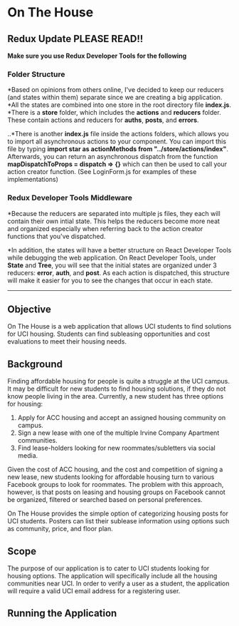 # On The House

## Redux Update PLEASE READ!!

**Make sure you use Redux Developer Tools for the following**

### Folder Structure
*Based on opinions from others online, I've decided to keep our reducers (and states within them) separate since we are creating a big application.
*All the states are combined into one store in the root directory file **index.js**.
*There is a **store** folder, which includes the **actions** and **reducers** folder.  These contain actions and reducers for **auths**, **posts**, and **errors**.

..*There is another **index.js** file inside the actions folders, which allows you to import all asynchronous actions to your component.  You can import this file by typing **import star as actionMethods from "../store/actions/index"**.  Afterwards, you can return an asynchronous dispatch from the function **mapDispatchToProps = dispatch => {}** which can then be used to call your action creator function. (See LoginForm.js for examples of these implementations)

### Redux Developer Tools Middleware 
*Because the reducers are separated into multiple js files, they each will contain their own intial state.  This helps the reducers become more neat and organized especially when referring back to the action creator functions that you've dispatched.

*In addition, the states will have a better structure on React Developer Tools while debugging the web application.  On React Developer Tools, under **State** and **Tree**, you will see that the initial states are organized under 3 reducers: **error**, **auth**, and **post**.  As each action is dispatched, this structure will make it easier for you to see the changes that occur in each state.

---------------------------------------------------------------------------------------


## Objective

On The House is a web application that allows UCI students to find solutions for UCI housing. Students can find subleasing opportunities and cost evaluations to meet their housing needs.

## Background

Finding affordable housing for people is quite a struggle at the UCI campus. It may be difficult for new students to find housing solutions, if they do not know people living in the area. Currently, a new student has three options for housing: 

1. Apply for ACC housing and accept an assigned housing community on campus.
2. Sign a new lease with one of the multiple Irvine Company Apartment communities.   
3. Find lease-holders looking for new roommates/subletters via social media.

Given the cost of ACC housing, and the cost and competition of signing a new lease, new students looking for affordable housing turn to various Facebook groups to look for roommates. The problem with this approach, however, is that posts on leasing and housing groups on Facebook cannot be organized, filtered or searched based on personal preferences. 

On The House provides the simple option of categorizing housing posts for UCI students. Posters can list their sublease information using options such as community, price, and floor plan.

## Scope

The purpose of our application is to cater to UCI students looking for housing options. The application will specifically include all the housing communities near UCI. In order to verify a user as a student, the application will require a valid UCI email address for a registering user.

## Running the Application

